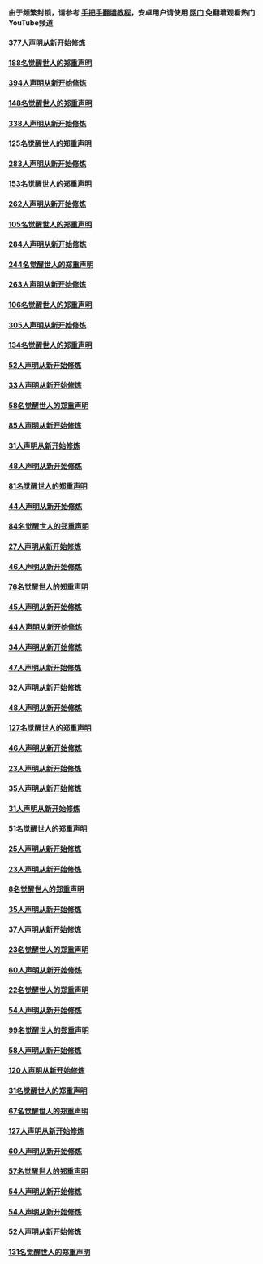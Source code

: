 #### 由于频繁封锁，请参考 [手把手翻墙教程](https://github.com/gfw-breaker/guides/wiki/)，安卓用户请使用 [网门](https://github.com/gfw-breaker/nogfw/blob/master/dl.md?t=05150200) 免翻墙观看热门YouTube频道 

#### [377人声明从新开始修炼](../pages/91/424867.md?t=05150200) 

#### [188名觉醒世人的郑重声明](../pages/91/424866.md?t=05150200) 

#### [394人声明从新开始修炼](../pages/91/423914.md?t=05150200) 

#### [148名觉醒世人的郑重声明](../pages/91/423913.md?t=05150200) 

#### [338人声明从新开始修炼](../pages/91/423540.md?t=05150200) 

#### [125名觉醒世人的郑重声明](../pages/91/423539.md?t=05150200) 

#### [283人声明从新开始修炼](../pages/91/423296.md?t=05150200) 

#### [153名觉醒世人的郑重声明](../pages/91/423295.md?t=05150200) 

#### [262人声明从新开始修炼](../pages/91/423004.md?t=05150200) 

#### [105名觉醒世人的郑重声明](../pages/91/423003.md?t=05150200) 

#### [284人声明从新开始修炼](../pages/91/422707.md?t=05150200) 

#### [244名觉醒世人的郑重声明](../pages/91/422706.md?t=05150200) 

#### [263人声明从新开始修炼](../pages/91/422553.md?t=05150200) 

#### [106名觉醒世人的郑重声明](../pages/91/422552.md?t=05150200) 

#### [305人声明从新开始修炼](../pages/91/422153.md?t=05150200) 

#### [134名觉醒世人的郑重声明](../pages/91/422152.md?t=05150200) 

#### [52人声明从新开始修炼](../pages/91/421846.md?t=05150200) 

#### [33人声明从新开始修炼](../pages/91/421804.md?t=05150200) 

#### [58名觉醒世人的郑重声明](../pages/91/421845.md?t=05150200) 

#### [85人声明从新开始修炼](../pages/91/421769.md?t=05150200) 

#### [31人声明从新开始修炼](../pages/91/421763.md?t=05150200) 

#### [48人声明从新开始修炼](../pages/91/421605.md?t=05150200) 

#### [81名觉醒世人的郑重声明](../pages/91/421656.md?t=05150200) 

#### [44人声明从新开始修炼](../pages/91/421544.md?t=05150200) 

#### [84名觉醒世人的郑重声明](../pages/91/421543.md?t=05150200) 

#### [27人声明从新开始修炼](../pages/91/421465.md?t=05150200) 

#### [46人声明从新开始修炼](../pages/91/421454.md?t=05150200) 

#### [76名觉醒世人的郑重声明](../pages/91/421453.md?t=05150200) 

#### [45人声明从新开始修炼](../pages/91/421452.md?t=05150200) 

#### [44人声明从新开始修炼](../pages/91/421422.md?t=05150200) 

#### [34人声明从新开始修炼](../pages/91/421322.md?t=05150200) 

#### [47人声明从新开始修炼](../pages/91/421264.md?t=05150200) 

#### [32人声明从新开始修炼](../pages/91/421225.md?t=05150200) 

#### [48人声明从新开始修炼](../pages/91/421202.md?t=05150200) 

#### [127名觉醒世人的郑重声明](../pages/91/421224.md?t=05150200) 

#### [46人声明从新开始修炼](../pages/91/421203.md?t=05150200) 

#### [23人声明从新开始修炼](../pages/91/421138.md?t=05150200) 

#### [35人声明从新开始修炼](../pages/91/421122.md?t=05150200) 

#### [31人声明从新开始修炼](../pages/91/421081.md?t=05150200) 

#### [51名觉醒世人的郑重声明](../pages/91/421080.md?t=05150200) 

#### [25人声明从新开始修炼](../pages/91/421020.md?t=05150200) 

#### [23人声明从新开始修炼](../pages/91/420884.md?t=05150200) 

#### [8名觉醒世人的郑重声明](../pages/91/420883.md?t=05150200) 

#### [35人声明从新开始修炼](../pages/91/420809.md?t=05150200) 

#### [37人声明从新开始修炼](../pages/91/420766.md?t=05150200) 

#### [23名觉醒世人的郑重声明](../pages/91/420765.md?t=05150200) 

#### [60人声明从新开始修炼](../pages/91/420727.md?t=05150200) 

#### [22名觉醒世人的郑重声明](../pages/91/420726.md?t=05150200) 

#### [54人声明从新开始修炼](../pages/91/420529.md?t=05150200) 

#### [99名觉醒世人的郑重声明](../pages/91/420528.md?t=05150200) 

#### [58人声明从新开始修炼](../pages/91/420198.md?t=05150200) 

#### [120人声明从新开始修炼](../pages/91/420141.md?t=05150200) 

#### [31名觉醒世人的郑重声明](../pages/91/420197.md?t=05150200) 

#### [67名觉醒世人的郑重声明](../pages/91/420140.md?t=05150200) 

#### [127人声明从新开始修炼](../pages/91/420082.md?t=05150200) 

#### [60人声明从新开始修炼](../pages/91/420081.md?t=05150200) 

#### [57名觉醒世人的郑重声明](../pages/91/420080.md?t=05150200) 

#### [54人声明从新开始修炼](../pages/91/419533.md?t=05150200) 

#### [54人声明从新开始修炼](../pages/91/419532.md?t=05150200) 

#### [52人声明从新开始修炼](../pages/91/419531.md?t=05150200) 

#### [131名觉醒世人的郑重声明](../pages/91/419530.md?t=05150200) 

